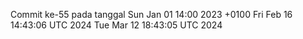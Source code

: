 Commit ke-55 pada tanggal Sun Jan 01 14:00 2023 +0100
Fri Feb 16 14:43:06 UTC 2024
Tue Mar 12 18:43:05 UTC 2024
